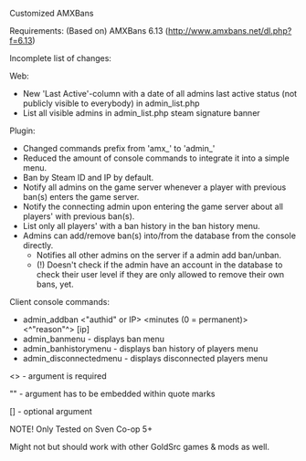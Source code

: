  Customized AMXBans
 
 Requirements:
 (Based on) AMXBans 6.13 (http://www.amxbans.net/dl.php?f=6.13)
 
 Incomplete list of changes:

 Web:
+ New 'Last Active'-column with a date of all admins last active status (not publicly visible to everybody) in admin_list.php
+ List all visible admins in admin_list.php steam signature banner

 Plugin:
+ Changed commands prefix from 'amx_' to 'admin_'
+ Reduced the amount of console commands to integrate it into a simple menu.
+ Ban by Steam ID and IP by default.
+ Notify all admins on the game server whenever a player with previous ban(s) enters the game server.
+ Notify the connecting admin upon entering the game server about all players' with previous ban(s).
+ List only all players' with a ban history in the ban history menu.
+ Admins can add/remove ban(s) into/from the database from the console directly.
	+ Notifies all other admins on the server if a admin add ban/unban.
	+ (!) Doesn't check if the admin have an account in the database to check their user level if they are only allowed to remove their own bans, yet.

 Client console commands:
+ admin_addban <"authid" or IP> <minutes (0 = permanent)> <^"reason"^> <name> [ip]
+ admin_banmenu - displays ban menu
+ admin_banhistorymenu - displays ban history of players menu
+ admin_disconnectedmenu - displays disconnected players menu

<> - argument is required

"" - argument has to be embedded within quote marks

[] - optional argument


NOTE! Only Tested on Sven Co-op 5+

Might not but should work with other GoldSrc games & mods as well.
